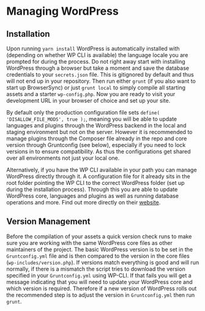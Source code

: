 # Managing WordPress

## Installation

Upon running `yarn install` WordPress is automatically installed with (depending on whether WP CLI is available) the language locale you are prompted for during the process. Do not right away start with installing WordPress through a browser but take a moment and save the database credentials to your `secrets.json` file. This is gitignored by default and thus will not end up in your repository. Then run either `grunt` (if you also want to start up BrowserSync) or just `grunt local` to simply compile all starting assets and a starter `wp-config.php`. Now you are ready to visit your development URL in your browser of choice and set up your site.

By default only the production configuration file sets `define( 'DISALLOW_FILE_MODS', true );`, meaning you will be able to update languages and plugins through the WordPress backend in the local and staging environment but not on the server. However it is recommended to manage plugins through the Composer file already in the repo and core version through Gruntconfig (see below), especially if you need to lock versions in to ensure compatibility. As thus the configurations get shared over all environments not just your local one.

Alternatively, if you have the WP CLI available in your path you can manage WordPress directly through it. A configuration file for it already sits in the root folder pointing the WP CLI to the correct WordPress folder (set up during the installation process). Through this you are able to update WordPress core, languages and plugins as well as running database operations and more. Find out more directly on their [website](http://wp-cli.org/).

## Version Management

Before the compilation of your assets a quick version check runs to make sure you are working with the same WordPress core files as other maintainers of the project. The basic WordPress version is to be set in the `Gruntconfig.yml` file and is then compared to the version in the core files (`wp-includes/version.php`). If versions match everything is good and will run normally, if there is a mismatch the script tries to download the version specified in your `Gruntconfig.yml` using WP-CLI. If that fails you will get a message indicating that you will need to update your WordPress core and which version is required. Therefore if a new version of WordPress rolls out the recommended step is to adjust the version in `Gruntconfig.yml` then run `grunt`.
